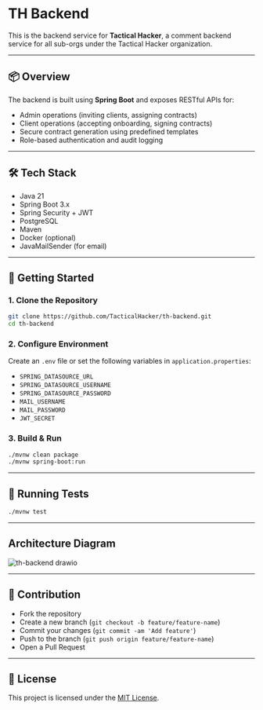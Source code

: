# TH Backend

This is the backend service for **Tactical Hacker**, a comment backend service for all sub-orgs under the Tactical Hacker organization.

---

## 📦 Overview

The backend is built using **Spring Boot** and exposes RESTful APIs for:
- Admin operations (inviting clients, assigning contracts)
- Client operations (accepting onboarding, signing contracts)
- Secure contract generation using predefined templates
- Role-based authentication and audit logging

---

## 🛠️ Tech Stack

- Java 21
- Spring Boot 3.x
- Spring Security + JWT
- PostgreSQL
- Maven
- Docker (optional)
- JavaMailSender (for email)

---

## 🚀 Getting Started

### 1. Clone the Repository

```bash
git clone https://github.com/TacticalHacker/th-backend.git
cd th-backend
```

### 2. Configure Environment

Create an `.env` file or set the following variables in `application.properties`:

- `SPRING_DATASOURCE_URL`
- `SPRING_DATASOURCE_USERNAME`
- `SPRING_DATASOURCE_PASSWORD`
- `MAIL_USERNAME`
- `MAIL_PASSWORD`
- `JWT_SECRET`

### 3. Build & Run

```bash
./mvnw clean package
./mvnw spring-boot:run
```

---

## 🧪 Running Tests

```bash
./mvnw test
```

---

## Architecture Diagram

![th-backend drawio](https://github.com/user-attachments/assets/808c86ca-cc39-431a-8a2e-8c3822cb0a4a)

---

## 🤝 Contribution

- Fork the repository
- Create a new branch (`git checkout -b feature/feature-name`)
- Commit your changes (`git commit -am 'Add feature'`)
- Push to the branch (`git push origin feature/feature-name`)
- Open a Pull Request

---

## 📄 License

This project is licensed under the [MIT License](https://opensource.org/licenses/MIT).
